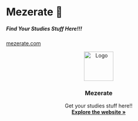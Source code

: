 # Mezerate :rocket:
##### Find Your Studies Stuff Here!!!
[mezerate.com](https://mezerate.com)

<p align="center">
  <a href="https://mezerate.ams3.digitaloceanspaces.com/Logo/icon.png">
    <img src="https://mezerate.ams3.digitaloceanspaces.com/Logo/icon.png" alt="Logo" width="80" height="80">
  </a>

  <h3 align="center">Mezerate</h3>

  <p align="center">
    Get your studies stuff here!!
    <br />
    <a href="https://mezerate.com"><strong>Explore the website »</strong></a>
    
  </p>
</p>
